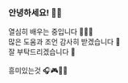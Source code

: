### 안녕하세요! 👋😃
열심히 배우는 중입니다 📘📕📙 <br>
많은 도움과 조언 감사히 받겠습니다 📝 <br>
잘 부탁드리겠습니다 🙏 <br>
<Br>
흥미있는것 🎧🎮🍖💪

<!--
**yeongjunsgit/yeongjunsgit** is a ✨ _special_ ✨ repository because its `README.md` (this file) appears on your GitHub profile.

Here are some ideas to get you started:

- 🔭 I’m currently working on ...
- 🌱 I’m currently learning ...
- 👯 I’m looking to collaborate on ...
- 🤔 I’m looking for help with ...
- 💬 Ask me about ...
- 📫 How to reach me: ...
- 😄 Pronouns: ...
- ⚡ Fun fact: ...
-->
